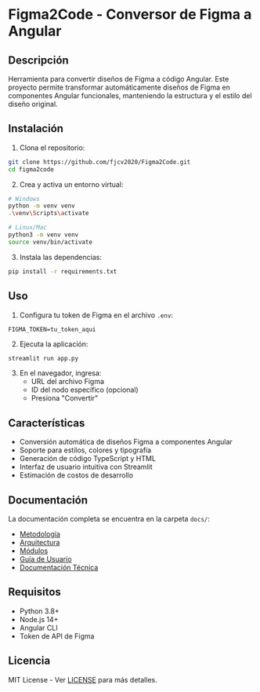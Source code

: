 # Figma2Code - Conversor de Figma a Angular

## Descripción
Herramienta para convertir diseños de Figma a código Angular. Este proyecto permite transformar automáticamente diseños de Figma en componentes Angular funcionales, manteniendo la estructura y el estilo del diseño original.

## Instalación

1. Clona el repositorio:
```bash
git clone https://github.com/fjcv2020/Figma2Code.git
cd figma2code
```

2. Crea y activa un entorno virtual:
```bash
# Windows
python -m venv venv
.\venv\Scripts\activate

# Linux/Mac
python3 -m venv venv
source venv/bin/activate
```

3. Instala las dependencias:
```bash
pip install -r requirements.txt
```

## Uso

1. Configura tu token de Figma en el archivo `.env`:
```
FIGMA_TOKEN=tu_token_aqui
```

2. Ejecuta la aplicación:
```bash
streamlit run app.py
```

3. En el navegador, ingresa:
   - URL del archivo Figma
   - ID del nodo específico (opcional)
   - Presiona "Convertir"

## Características

- Conversión automática de diseños Figma a componentes Angular
- Soporte para estilos, colores y tipografía
- Generación de código TypeScript y HTML
- Interfaz de usuario intuitiva con Streamlit
- Estimación de costos de desarrollo

## Documentación
La documentación completa se encuentra en la carpeta `docs/`:
- [Metodología](docs/METODOLOGIA.md)
- [Arquitectura](docs/ARQUITECTURA.md)
- [Módulos](docs/MODULOS.md)
- [Guía de Usuario](docs/GUIA_USUARIO.md)
- [Documentación Técnica](docs/DOCUMENTACION_TECNICA.md)

## Requisitos

- Python 3.8+
- Node.js 14+
- Angular CLI
- Token de API de Figma

## Licencia
MIT License - Ver [LICENSE](LICENSE) para más detalles. 